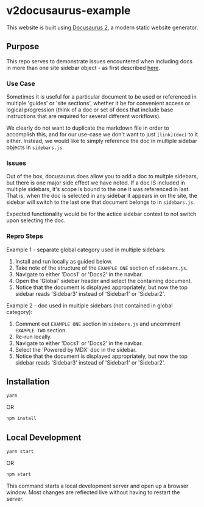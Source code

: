 # v2docusaurus-example

This website is built using [Docusaurus 2](https://v2.docusaurus.io/), a modern static website generator.

## Purpose

This repo serves to demonstrate issues encountered when including docs in more than one site sidebar object - as first described [here](https://v2.docusaurus.io/feedback/p/allow-a-doc-to-be-in-multiple-sidebars-without-side-effects).

### Use Case

Sometimes it is useful for a particular document to be used or referenced in multiple 'guides' or 'site sections', whether it be for convenient access or logical progression (think of a doc or set of docs that include base instructions that are required for several different workflows).

We clearly do not want to duplicate the markdown file in order to accomplish this, and for our use-case we don't want to just `[link](doc)` to it either. Instead, we would like to simply reference the doc in multiple sidebar objects in `sidebars.js`.

### Issues

Out of the box, docusaurus does allow you to add a doc to multple sidebars, but there is one major side effect we have noted. If a doc IS included in multiple sidebars, it's scope is bound to the one it was referenced in last. That is, when the doc is selected in any sidebar it appears in on the site, the sidebar will switch to the last one that document belongs to in `sidebars.js`.

Expected functionality would be for the actice sidebar context to not switch upon selecting the doc.

### Repro Steps

Example 1 - separate global category used in multiple sidebars:

1. Install and run locally as guided below.
2. Take note of the structure of the `EXAMPLE ONE` section of `sidebars.js`.
3. Navigate to either 'Docs1' or 'Docs2' in the navbar.
4. Open the 'Global' sidebar header and select the containing document.
5. Notice that the document is displayed appropriately, but now the top sidebar reads 'Sidebar3' instead of 'Sidebar1' or 'Sidebar2'.

Example 2 - doc used in multiple sidebars (not contained in global category):

1. Comment out `EXAMPLE ONE` section in `sidebars.js` and uncomment `EXAMPLE TWO` section.
2. Re-run locally.
3. Navigate to either 'Docs1' or 'Docs2' in the navbar.
4. Select the 'Powered by MDX' doc in the sidebar.
5. Notice that the document is displayed appropriately, but now the top sidebar reads 'Sidebar3' instead of 'Sidebar1' or 'Sidebar2'.

## Installation

```bash
yarn
```

OR

```bash
npm install
```

## Local Development

```bash
yarn start
```

OR

```bash
npm start
```

This command starts a local development server and open up a browser window. Most changes are reflected live without having to restart the server.
